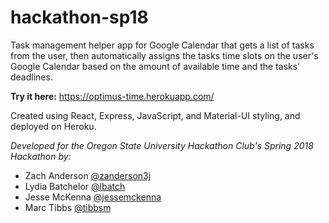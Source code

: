 # hackathon-sp18

Task management helper app for Google Calendar that gets a list of tasks from the user, then automatically assigns the tasks time slots on the user's Google Calendar based on the amount of available time and the tasks' deadlines.

**Try it here:** https://optimus-time.herokuapp.com/

Created using React, Express, JavaScript, and Material-UI styling, and deployed on Heroku.

*Developed for the Oregon State University Hackathon Club's Spring 2018 Hackathon by:*
* Zach Anderson [@zanderson3j](https://github.com/zanderson3j)
* Lydia Batchelor [@lbatch](https://github.com/lbatch)
* Jesse McKenna [@jessemckenna](https://github.com/jessemckenna)
* Marc Tibbs [@tibbsm](https://github.com/tibbsm)
